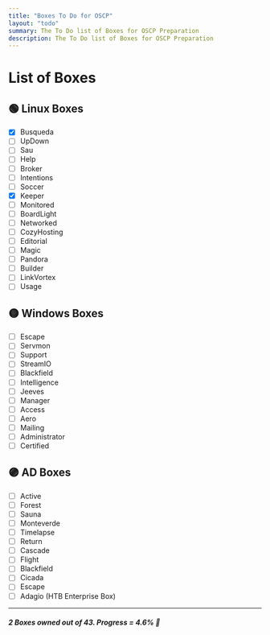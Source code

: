 ```yaml
---
title: "Boxes To Do for OSCP"
layout: "todo"
summary: The To Do list of Boxes for OSCP Preparation
description: The To Do list of Boxes for OSCP Preparation
---
```


# List of Boxes

## 🟢 Linux Boxes
- [X] Busqueda
- [ ] UpDown
- [ ] Sau
- [ ] Help
- [ ] Broker
- [ ] Intentions
- [ ] Soccer
- [X] Keeper
- [ ] Monitored
- [ ] BoardLight
- [ ] Networked
- [ ] CozyHosting
- [ ] Editorial
- [ ] Magic
- [ ] Pandora
- [ ] Builder
- [ ] LinkVortex
- [ ] Usage

## 🟡 Windows Boxes
- [ ] Escape
- [ ] Servmon
- [ ] Support
- [ ] StreamIO
- [ ] Blackfield
- [ ] Intelligence
- [ ] Jeeves
- [ ] Manager
- [ ] Access
- [ ] Aero
- [ ] Mailing
- [ ] Administrator
- [ ] Certified

## 🟣 AD Boxes
- [ ] Active
- [ ] Forest
- [ ] Sauna
- [ ] Monteverde
- [ ] Timelapse
- [ ] Return
- [ ] Cascade
- [ ] Flight
- [ ] Blackfield
- [ ] Cicada
- [ ] Escape
- [ ] Adagio (HTB Enterprise Box)

---

##### 2 Boxes owned out of 43. Progress = 4.6% 💪
